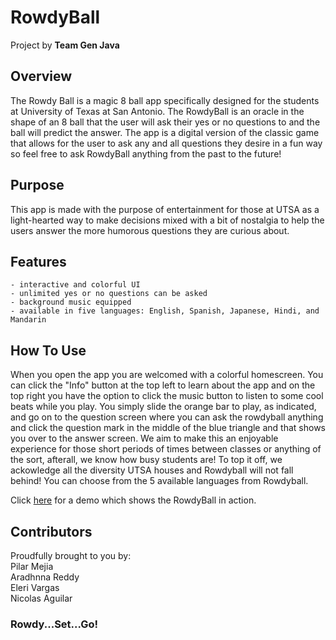 # RowdyBall
Project by **Team Gen Java**
## Overview
The Rowdy Ball is a magic 8 ball app specifically designed for the students at University of Texas at San Antonio. The RowdyBall is an oracle in the shape of an 8 ball that the user will ask their yes or no questions to and the ball will predict the answer. The app is a digital version of the classic game that allows for the user to ask any and all questions they desire in a fun way so feel free to ask RowdyBall anything from the past to the future! 
## Purpose
This app is made with the purpose of entertainment for those at UTSA as a light-hearted way to make decisions mixed with a bit of nostalgia to help the users answer the more humorous questions they are curious about.
## Features
```
- interactive and colorful UI
- unlimited yes or no questions can be asked
- background music equipped
- available in five languages: English, Spanish, Japanese, Hindi, and Mandarin
```
## How To Use
When you open the app you are welcomed with a colorful homescreen. You can click the "Info" button at the top left to learn about the app and on the top right you have the option to click the music button to listen to some cool beats while you play. You simply slide the orange bar to play, as indicated, and go on to the question screen where you can ask the rowdyball anything and click the question mark in the middle of the blue triangle and that shows you over to the answer screen. We aim to make this an enjoyable experience for those short periods of times between classes or anything of the sort, afterall, we know how busy students are! To top it off, we ackowledge all the diversity UTSA houses and Rowdyball will not fall behind! You can choose from the 5 available languages from Rowdyball.

Click [here](https://youtu.be/DZnRdokf1WU) for a demo which shows the RowdyBall in action.
## Contributors 
Proudfully brought to you by:<br/>
Pilar Mejia<br/>Aradhnna Reddy<br/>Eleri Vargas<br/>Nicolas Aguilar

### Rowdy...Set...Go!
